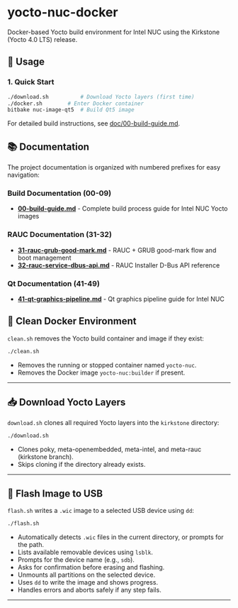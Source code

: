 # yocto-nuc-docker

Docker-based Yocto build environment for Intel NUC using the Kirkstone (Yocto 4.0 LTS) release.

## 🐳 Usage

### 1. Quick Start

```bash
./download.sh          # Download Yocto layers (first time)
./docker.sh        # Enter Docker container
bitbake nuc-image-qt5  # Build Qt5 image
```

For detailed build instructions, see [doc/00-build-guide.md](doc/00-build-guide.md).

## 📚 Documentation

The project documentation is organized with numbered prefixes for easy navigation:

### Build Documentation (00-09)
- **[00-build-guide.md](doc/00-build-guide.md)** - Complete build process guide for Intel NUC Yocto images

### RAUC Documentation (31-32)
- **[31-rauc-grub-good-mark.md](doc/31-rauc-grub-good-mark.md)** - RAUC + GRUB good-mark flow and boot management
- **[32-rauc-service-dbus-api.md](doc/32-rauc-service-dbus-api.md)** - RAUC Installer D-Bus API reference

### Qt Documentation (41-49)
- **[41-qt-graphics-pipeline.md](doc/41-qt-graphics-pipeline.md)** - Qt graphics pipeline guide for Intel NUC

## 🧹 Clean Docker Environment

`clean.sh` removes the Yocto build container and image if they exist:

```bash
./clean.sh
```

- Removes the running or stopped container named `yocto-nuc`.
- Removes the Docker image `yocto-nuc:builder` if present.

---

## 📥 Download Yocto Layers

`download.sh` clones all required Yocto layers into the `kirkstone` directory:

```bash
./download.sh
```

- Clones poky, meta-openembedded, meta-intel, and meta-rauc (kirkstone branch).
- Skips cloning if the directory already exists.

---

## 💾 Flash Image to USB

`flash.sh` writes a `.wic` image to a selected USB device using `dd`:

```bash
./flash.sh
```

- Automatically detects `.wic` files in the current directory, or prompts for the path.
- Lists available removable devices using `lsblk`.
- Prompts for the device name (e.g., `sdb`).
- Asks for confirmation before erasing and flashing.
- Unmounts all partitions on the selected device.
- Uses `dd` to write the image and shows progress.
- Handles errors and aborts safely if any step fails.

---